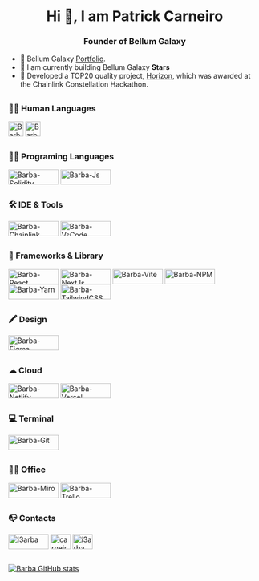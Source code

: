 <h1 align="center">Hi 👋, I am Patrick Carneiro</h1>
<h3 align="center">Founder of Bellum Galaxy</h3>

- 🔭 Bellum Galaxy [Portfolio](https://github.com/BellumGalaxy/BellumGalaxy).
- 💪 I am currently building Bellum Galaxy **Stars**
- 🏅 Developed a TOP20 quality project, [Horizon](https://devpost.com/software/horizon-8qkbv0), which was awarded at the Chainlink Constellation Hackathon.

##

<h3 align="left"> 👩‍💻 Human Languages </h3>
<div style="display: inline_block" align="left">
  <img align="center" alt="Barba-PT-BR" height="30" width="30" src="https://em-content.zobj.net/thumbs/120/whatsapp/326/flag-brazil_1f1e7-1f1f7.png">
  <img align="center" alt="Barba-EN" height="30" width="30" src="https://em-content.zobj.net/thumbs/120/whatsapp/326/flag-united-states_1f1fa-1f1f8.png">
</div>

##

<h3 align="left"> 👩‍💻 Programing Languages </h3>
<div style="display: inline_block" align="left">
  <img align="center" alt="Barba-Solidity" height="30" width="100" src="https://img.shields.io/badge/Solidity-e6e6e6?style=for-the-badge&logo=solidity&logoColor=black">
  <img align="center" alt="Barba-Js" height="30" width="100" src="https://img.shields.io/badge/JavaScript-323330?style=for-the-badge&logo=javascript&logoColor=F7DF1E">
</div>

##

<h3 align="left"> 🛠️ IDE & Tools </h3>
<div style="display: inline_block" align="left">
  <img align="center" alt="Barba-Chainlink" height="30" width="100" src="https://img.shields.io/badge/chainlink-375BD2?style=for-the-badge&logo=chainlink&logoColor=white">
  <img align="center" alt="Barba-VsCode" height="30" width="100" src="https://img.shields.io/badge/VSCode-0078D4?style=for-the-badge&logo=visual%20studio%20code&logoColor=white">
</div>

##

<h3 align="left"> 🚀 Frameworks & Library </h3>
<div style="display: inline_block" align="left">
  <img align="center" alt="Barba-React" height="30" width="100" src="https://img.shields.io/badge/React-20232A?style=for-the-badge&logo=react&logoColor=61DAFB">
  <img align="center" alt="Barba-NextJs" height="30" width="100" src="https://img.shields.io/badge/next%20js-000000?style=for-the-badge&logo=nextdotjs&logoColor=white">
  <img align="center" alt="Barba-Vite" height="30" width="100" src="https://img.shields.io/badge/Vite-B73BFE?style=for-the-badge&logo=vite&logoColor=FFD62E">
  <img align="center" alt="Barba-NPM" height="30" width="100" src="https://img.shields.io/badge/npm-CB3837?style=for-the-badge&logo=npm&logoColor=white">
  <img align="center" alt="Barba-Yarn" height="30" width="100" src="https://img.shields.io/badge/Yarn-2C8EBB?style=for-the-badge&logo=yarn&logoColor=white">
  <img align="center" alt="Barba-TailwindCSS" height="30" width="100" src="https://img.shields.io/badge/Tailwind_CSS-38B2AC?style=for-the-badge&logo=tailwind-css&logoColor=white">
</div>

##

<h3 align="left"> 🖍 Design </h3>
<div style="display: inline_block" align="left">
  <img align="center" alt="Barba-Figma" height="30" width="100" src="https://img.shields.io/badge/Figma-F24E1E?style=for-the-badge&logo=figma&logoColor=white">
</div>

##

<h3 align="left"> ☁ Cloud </h3>
<div style="display: inline_block" align="left">
  <img align="center" alt="Barba-Netlify" height="30" width="100" src="https://img.shields.io/badge/Netlify-00C7B7?style=for-the-badge&logo=netlify&logoColor=white">
  <img align="center" alt="Barba-Vercel" height="30" width="100" src="https://img.shields.io/badge/Vercel-000000?style=for-the-badge&logo=vercel&logoColor=white">
</div>

##

<h3 align="left"> 💻 Terminal </h3>
<div style="display: inline_block" align="left">
  <img align="center" alt="Barba-Git" height="30" width="100" src="https://img.shields.io/badge/GIT-E44C30?style=for-the-badge&logo=git&logoColor=white">
</div>

##

<h3 align="left"> 👨‍💻 Office </h3>
<div style="display: inline_block" align="left">
  <img align="center" alt="Barba-Miro" height="30" width="100" src="https://img.shields.io/badge/Miro-F7C922?style=for-the-badge&logo=Miro&logoColor=050036">
  <img align="center" alt="Barba-Trello" height="30" width="100" src="https://img.shields.io/badge/Trello-0052CC?style=for-the-badge&logo=trello&logoColor=white">
</div>

##

<h3 align="left">📭 Contacts</h3>
<p align="left">
<a href="mailto:patrickamc@protonmail.com"><img align="center" src="https://img.shields.io/badge/ProtonMail-8B89CC?style=for-the-badge&logo=protonmail&logoColor=white" alt="i3arba" height="30" width="80" /></a>
<a href="https://linkedin.com/in/carneiro-patrick77" target="blank"><img align="center" src="https://raw.githubusercontent.com/rahuldkjain/github-profile-readme-generator/master/src/images/icons/Social/linked-in-alt.svg" alt="carneiro-patrick77" height="30" width="40" /></a>
<a href="https://twitter.com/i3arba" target="blank"><img align="center" src="https://img.shields.io/badge/X-000000?style=for-the-badge&logo=x&logoColor=white" alt="i3arba" height="30" width="40" /></a>
</p>

##

[![Barba GitHub stats](https://hits.seeyoufarm.com/api/count/incr/badge.svg?url=https%3A%2F%2Fgithub.com%2F{i3arba}1212%2Fhit-counter)](https://github.com/i3arba)

